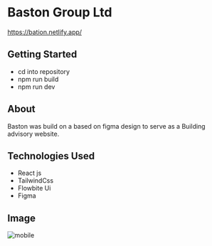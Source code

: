 # Baston Group Ltd
https://bation.netlify.app/

## Getting Started
- cd into repository
- npm run build
- npm run dev

## About
Baston was build on a based on figma design to serve as a Building advisory website.

## Technologies Used
- React js
- TailwindCss
- Flowbite Ui
- Figma

## Image
![mobile](https://github.com/sam0560/Baston-group-ltd/assets/64938042/8d8023c2-431e-4229-b5d5-4e2c8160e72a)

